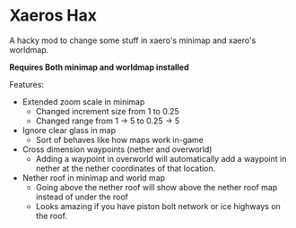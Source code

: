 # Xaeros Hax

A hacky mod to change some stuff in xaero's minimap and xaero's worldmap.

**Requires Both minimap and worldmap installed**

Features:

- Extended zoom scale in minimap
  - Changed increment size from 1 to 0.25
  - Changed range from 1 -> 5 to 0.25 -> 5
- Ignore clear glass in map
  - Sort of behaves like how maps work in-game
- Cross dimension waypoints (nether and overworld)
  - Adding a waypoint in overworld will automatically add a waypoint in nether at the nether coordinates of that location.
- Nether roof in minimap and world map
  - Going above the nether roof will show above the nether roof map instead of under the roof
  - Looks amazing if you have piston bolt network or ice highways on the roof.

